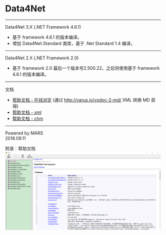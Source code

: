 Data4Net
===
---

Data4Net 3.X (.NET Framework 4.6.1)
* 基于 framework 4.6.1 的版本编译。
* 增加 Data4Net.Standard 类库，基于 .Net Standard 1.4 编译。
---

Data4Net 2.X (.NET Framework 2.0)
* 基于 framework 2.0 最后一个版本号2.500.22，之后将使用基于 framework 4.6.1 的版本编译。
---

文档
* [帮助文档 - 在线浏览](Document/Data4Net.md)  (通过 http://varus.io/vsdoc-2-md/ XML 转换 MD 获得)
* [帮助文档 - xml](Document/Data4Net.XML)
* [帮助文档 - chm](Document/Data4Net-2.400.14.0.chm)

---

Powered by MARS  
2018.09.11
  
  

附录：帮助文档
![doc_image](Document/doc_01.png)





